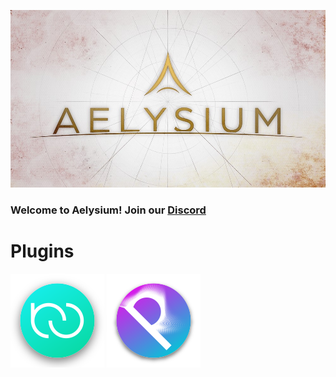 ![Aelysium Wordmark Image](https://github.com/Aelysium-Group/.github/blob/main/profile/wordmark-material-background.jpg?raw=true)
### Welcome to Aelysium! Join our [Discord](https://join.aelysium.group/)

# Plugins
[![RustyConnector Icon](https://github.com/Aelysium-Group/.github/blob/main/images/rustyconnector-button.png?raw=true)](https://github.com/Aelysium-Group/rusty-connector)
[![Particulate Icon](https://github.com/Aelysium-Group/.github/blob/main/images/particulate-button.png?raw=true)](https://github.com/Aelysium-Group/particulate)
